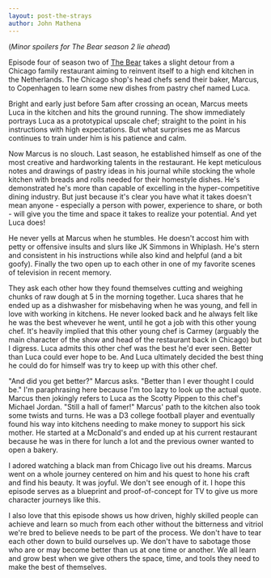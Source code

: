 ```yaml
---
layout: post-the-strays
author: John Mathena
---
```


(*Minor spoilers for The Bear season 2 lie ahead*)

Episode four of season two of [The Bear](https://en.wikipedia.org/wiki/The_Bear_(TV_series)#Season_2_(2023)) takes a slight detour from a Chicago family restaurant aiming to reinvent itself to a high end kitchen in the Netherlands. The Chicago shop's head chefs send their baker, Marcus, to Copenhagen to learn some new dishes from pastry chef named Luca.

Bright and early just before 5am after crossing an ocean, Marcus meets Luca in the kitchen and hits the ground running. The show immediately portrays Luca as a prototypical upscale chef; straight to the point in his instructions with high expectations. But what surprises me as Marcus continues to train under him is his patience and calm. 

Now Marcus is no slouch. Last season, he established himself as one of the most creative and hardworking talents in the restaurant. He kept meticulous notes and drawings of pastry ideas in his journal while stocking the whole kitchen with breads and rolls needed for their homestyle dishes. He's demonstrated he's more than capable of excelling in the hyper-competitive dining industry. But just because it's clear you have what it takes doesn't mean anyone - especially a person with power, experience to share, or both - will give you the time and space it takes to realize your potential. And yet Luca does!

He never yells at Marcus when he stumbles. He doesn't accost him with petty or offensive insults and slurs like JK Simmons in Whiplash. He's stern and consistent in his instructions while also kind and helpful (and a bit goofy). Finally the two open up to each other in one of my favorite scenes of television in recent memory.

They ask each other how they found themselves cutting and weighing chunks of raw dough at 5 in the morning together. Luca shares that he ended up as a dishwasher for misbehaving when he was young, and fell in love with working in kitchens. He never looked back and he always felt like he was the best whevever he went, until he got a job with this other young chef. It's heavily implied that this other young chef is Carmey (arguably the main character of the show and head of the restaurant back in Chicago) but I digress. Luca admits this other chef was the best he'd ever seen. Better than Luca could ever hope to be. And Luca ultimately decided the best thing he could do for himself was try to keep up with this other chef.

"And did you get better?" Marcus asks.
"Better than I ever thought I could be." I'm paraphrasing here because I'm too lazy to look up the actual quote. Marcus then jokingly refers to Luca as the Scotty Pippen to this chef's Michael Jordan. "Still a hall of famer!" Marcus' path to the kitchen also took some twists and turns. He was a D3 college football player and eventually found his way into kitchens needing to make money to support his sick mother. He started at a McDonald's and ended up at his current restaurant because he was in there for lunch a lot and the previous owner wanted to open a bakery.

I adored watching a black man from Chicago live out his dreams. Marcus went on a whole journey centered on him and his quest to hone his craft and find his beauty. It was joyful. We don't see enough of it. I hope this episode serves as a blueprint and proof-of-concept for TV to give us more character journeys like this.

I also love that this episode shows us how driven, highly skilled people can achieve and learn so much from each other without the bitterness and vitriol we're bred to believe needs to be part of the process. We don't have to tear each other down to build ourselves up. We don't have to sabotage those who are or may become better than us at one time or another. We all learn and grow best when we give others the space, time, and tools they need to make the best of themselves. 